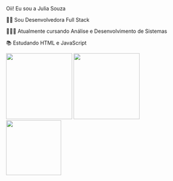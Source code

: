 Oii! Eu sou a Julia Souza

🐱‍👤 Sou Desenvolvedora Full Stack <div>

👩🏻‍🎓 Atualmente cursando Análise e Desenvolvimento de Sistemas

📚 Estudando HTML e JavaScript

 <div>

  <img height="180em" src="https://github-readme-stats.vercel.app/api?username=jusouzadev&show_icons=true&theme=radical&include_all_commits=true&count_private=true"/>     



<img height = "180cm" src = "https://github-readme-stats.vercel.app/api/top-langs/?username=jusouzadev&layout=compact&langs_count=7&theme=radical" />
</div>

<div align right>
<img src="https://user-images.githubusercontent.com/99221997/153080122-49c80c4d-b68f-489c-98d3-057ba22a5b63.png" width="150px" />
</div>
